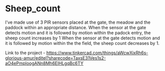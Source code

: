 # Sheep_count
I've made use of 3 PIR sensors placed at the gate, the meadow and the paddock within an appropriate distance.
When the sensor at the gate detects motion and it is followed by motion within the padock entry, the sheep count increases by 1
When the sensor at the gate detects motion and it is followed by motion within the the field, the sheep count decreases by 1.

Link to the project - https://www.tinkercad.com/things/aWcwXixRh6s-glorious-amur/editel?sharecode=TaxsE31Ves1s2-aO4ePmploogANn8Mh6EIHLgqBc6TY
